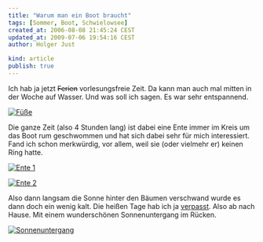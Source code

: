 ```yaml
---
title: "Warum man ein Boot braucht"
tags: [Sommer, Boot, Schwielowsee]
created_at: 2006-08-08 21:45:24 CEST
updated_at: 2009-07-06 19:54:16 CEST
author: Holger Just

kind: article
publish: true
---
```


Ich hab ja jetzt <del>Ferien</del> vorlesungsfreie Zeit. Da kann man auch mal mitten in der Woche auf Wasser. Und was soll ich sagen. Es war sehr entspannend.

<a href="http://www.flickr.com/photos/meine-erde/210300298/"><img src="http://static.flickr.com/91/210300298_e9bfa8d551.jpg" alt="Füße" title="Einfach mal nix tun" class="center"/></a></p>

Die ganze Zeit (also 4 Stunden lang) ist dabei eine Ente immer im Kreis um das Boot rum geschwommen und hat sich dabei sehr für mich interessiert. Fand ich schon merkwürdig, vor allem, weil sie (oder vielmehr er) keinen Ring hatte.

<a href="http://www.flickr.com/photos/meine-erde/210300296/"><img src="http://static.flickr.com/63/210300296_c89fe3cadb.jpg" alt="Ente 1" title="Ne Ente im Wasser" class="center"/></a>

<a href="http://www.flickr.com/photos/meine-erde/210300297/"><img src="http://static.flickr.com/83/210300297_05d410e493.jpg" alt="Ente 2" title="Das Vieh hat die die ganze Zeit auf mein Handy gestarrt" class="center"/></a>

Also dann langsam die Sonne hinter den Bäumen verschwand wurde es dann doch ein wenig kalt. Die heißen Tage hab ich ja [verpasst](/2006/07/25/sommer-sonne-sonnenschein). Also ab nach Hause. Mit einem wunderschönen Sonnenuntergang im Rücken.

<a href="http://www.flickr.com/photos/meine-erde/210300299/"><img src="http://static.flickr.com/59/210300299_386ba13ba8.jpg" alt="Sonnenuntergang" title="Sonnenuntergang am Schwielowsee" class="center"/></a>